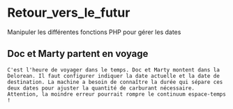 # Retour_vers_le_futur
Manipuler les différentes fonctions PHP pour gérer les dates

## Doc et Marty partent en voyage

    C'est l'heure de voyager dans le temps. Doc et Marty montent dans la Delorean. Il faut configurer indiquer la date actuelle et la date de destination. La machine a besoin de connaître la durée qui sépare ces deux dates pour ajuster la quantité de carburant nécessaire. Attention, la moindre erreur pourrait rompre le continuum espace-temps !